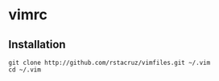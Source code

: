 vimrc
=====

Installation
------------

```
git clone http://github.com/rstacruz/vimfiles.git ~/.vim
cd ~/.vim
